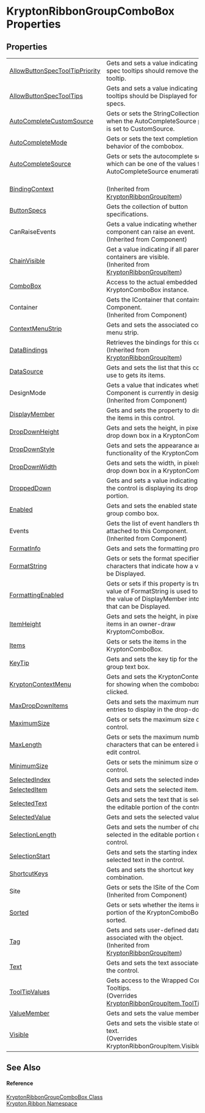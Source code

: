 # KryptonRibbonGroupComboBox Properties




## Properties
<table>
<tr>
<td><a href="751326d7-6aaf-7c9d-0592-44e7edb801df.md">AllowButtonSpecToolTipPriority</a></td>
<td>Gets and sets a value indicating if button spec tooltips should remove the parent tooltip.</td></tr>
<tr>
<td><a href="a1b1efb9-4bf1-388f-2055-366b866e5ba4.md">AllowButtonSpecToolTips</a></td>
<td>Gets and sets a value indicating if tooltips should be Displayed for button specs.</td></tr>
<tr>
<td><a href="480b604a-6c8e-e04f-64a1-37f79d423007.md">AutoCompleteCustomSource</a></td>
<td>Gets or sets the StringCollection to use when the AutoCompleteSource property is set to CustomSource.</td></tr>
<tr>
<td><a href="2dd660c9-c97e-91d5-b872-6ebdfc6abe86.md">AutoCompleteMode</a></td>
<td>Gets or sets the text completion behavior of the combobox.</td></tr>
<tr>
<td><a href="c443d78d-4a20-806a-7156-7e0cf39f6ea3.md">AutoCompleteSource</a></td>
<td>Gets or sets the autocomplete source, which can be one of the values from AutoCompleteSource enumeration.</td></tr>
<tr>
<td><a href="c9f41166-b541-4efc-c022-7bf3fad1b338.md">BindingContext</a></td>
<td><br />(Inherited from <a href="42b4e823-3d0e-29bf-ca83-927a7a58295d.md">KryptonRibbonGroupItem</a>)</td></tr>
<tr>
<td><a href="80e2c1ca-ca0f-bed4-b444-19e5b3eaf116.md">ButtonSpecs</a></td>
<td>Gets the collection of button specifications.</td></tr>
<tr>
<td>CanRaiseEvents</td>
<td>Gets a value indicating whether the component can raise an event.<br />(Inherited from Component)</td></tr>
<tr>
<td><a href="302e2c6c-a240-ed7c-5bbf-0db525ef4a32.md">ChainVisible</a></td>
<td>Get a value indicating if all parent containers are visible.<br />(Inherited from <a href="42b4e823-3d0e-29bf-ca83-927a7a58295d.md">KryptonRibbonGroupItem</a>)</td></tr>
<tr>
<td><a href="a036c971-5cb1-aa30-2938-2811516ee389.md">ComboBox</a></td>
<td>Access to the actual embedded KryptonComboBox instance.</td></tr>
<tr>
<td>Container</td>
<td>Gets the IContainer that contains the Component.<br />(Inherited from Component)</td></tr>
<tr>
<td><a href="4e07e4e1-d263-3358-aa8f-506344f7bebb.md">ContextMenuStrip</a></td>
<td>Gets and sets the associated context menu strip.</td></tr>
<tr>
<td><a href="27c19a8c-9d52-40d5-9190-6d7fb79ce391.md">DataBindings</a></td>
<td>Retrieves the bindings for this control.<br />(Inherited from <a href="42b4e823-3d0e-29bf-ca83-927a7a58295d.md">KryptonRibbonGroupItem</a>)</td></tr>
<tr>
<td><a href="5ab4e264-851d-9fd4-7d8e-a10dc507311c.md">DataSource</a></td>
<td>Gets and sets the list that this control will use to gets its items.</td></tr>
<tr>
<td>DesignMode</td>
<td>Gets a value that indicates whether the Component is currently in design mode.<br />(Inherited from Component)</td></tr>
<tr>
<td><a href="ff3894f5-ddc4-f127-54d9-a6ea18602138.md">DisplayMember</a></td>
<td>Gets and sets the property to display for the items in this control.</td></tr>
<tr>
<td><a href="e982ceaa-a1eb-b43b-d47d-9b38678636ca.md">DropDownHeight</a></td>
<td>Gets and sets the height, in pixels, of the drop down box in a KryptonComboBox.</td></tr>
<tr>
<td><a href="bd01ecc1-1317-7849-d5c1-45c659b764c8.md">DropDownStyle</a></td>
<td>Gets and sets the appearance and functionality of the KryptonComboBox.</td></tr>
<tr>
<td><a href="4f259125-6571-c32c-377c-c60560e5b90b.md">DropDownWidth</a></td>
<td>Gets and sets the width, in pixels, of the drop down box in a KryptonComboBox.</td></tr>
<tr>
<td><a href="88b9c39a-4771-55e2-74f2-843dc7824e4f.md">DroppedDown</a></td>
<td>Gets and sets a value indicating whether the control is displaying its drop-down portion.</td></tr>
<tr>
<td><a href="a25de16c-4195-e6c1-96b8-b266d9c4d541.md">Enabled</a></td>
<td>Gets and sets the enabled state of the group combo box.</td></tr>
<tr>
<td>Events</td>
<td>Gets the list of event handlers that are attached to this Component.<br />(Inherited from Component)</td></tr>
<tr>
<td><a href="89fa3276-9557-791f-feb1-8b411becd5dd.md">FormatInfo</a></td>
<td>Gets and sets the formatting provider.</td></tr>
<tr>
<td><a href="6be7dc8f-cd39-fde6-fda9-5da121b88777.md">FormatString</a></td>
<td>Gets or sets the format specifier characters that indicate how a value is to be Displayed.</td></tr>
<tr>
<td><a href="0ec4863f-cee2-bbe0-0a31-99715bd68de8.md">FormattingEnabled</a></td>
<td>Gets or sets if this property is true, the value of FormatString is used to convert the value of DisplayMember into a value that can be Displayed.</td></tr>
<tr>
<td><a href="46a0d6fb-312d-119b-c71d-bce37511c7eb.md">ItemHeight</a></td>
<td>Gets and sets the height, in pixels, of items in an owner-draw KryptomComboBox.</td></tr>
<tr>
<td><a href="daad8acc-2848-30a1-dcae-12549a96213e.md">Items</a></td>
<td>Gets or sets the items in the KryptonComboBox.</td></tr>
<tr>
<td><a href="d82cbe81-a0ed-02c6-ce25-5402b25d2f71.md">KeyTip</a></td>
<td>Gets and sets the key tip for the ribbon group text box.</td></tr>
<tr>
<td><a href="a99fe1d5-01ae-04bf-31bb-fa95822f06d3.md">KryptonContextMenu</a></td>
<td>Gets and sets the KryptonContextMenu for showing when the combobox is right clicked.</td></tr>
<tr>
<td><a href="a5117a9e-314f-4a67-7fbd-21843dc6e79c.md">MaxDropDownItems</a></td>
<td>Gets and sets the maximum number of entries to display in the drop-down list.</td></tr>
<tr>
<td><a href="c2360322-d5d8-db35-7302-27d38b709b04.md">MaximumSize</a></td>
<td>Gets or sets the maximum size of the control.</td></tr>
<tr>
<td><a href="9f914be8-243e-7d69-dcc0-f94f29926f0a.md">MaxLength</a></td>
<td>Gets or sets the maximum number of characters that can be entered into the edit control.</td></tr>
<tr>
<td><a href="951d8af2-c230-76e4-bf38-03065a81c3a5.md">MinimumSize</a></td>
<td>Gets or sets the minimum size of the control.</td></tr>
<tr>
<td><a href="c1c9127b-55fa-a44c-d3c9-98e087836b4f.md">SelectedIndex</a></td>
<td>Gets and sets the selected index.</td></tr>
<tr>
<td><a href="f4dbcc2a-b68f-9d09-0ff4-2e9f5f9add54.md">SelectedItem</a></td>
<td>Gets and sets the selected item.</td></tr>
<tr>
<td><a href="821b381f-5f77-8a7e-e8f3-4042fe25512a.md">SelectedText</a></td>
<td>Gets and sets the text that is selected in the editable portion of the control.</td></tr>
<tr>
<td><a href="49acfa02-1506-b2ed-7820-36fd6866d4f4.md">SelectedValue</a></td>
<td>Gets and sets the selected value.</td></tr>
<tr>
<td><a href="0516d3cc-f541-644d-1dda-dce5c7ce1f53.md">SelectionLength</a></td>
<td>Gets and sets the number of characters selected in the editable portion of the control.</td></tr>
<tr>
<td><a href="50931b81-575b-8b51-d422-3accbe6e2a2d.md">SelectionStart</a></td>
<td>Gets and sets the starting index of selected text in the control.</td></tr>
<tr>
<td><a href="70f0a900-376d-ccca-ab12-459f15b76dfb.md">ShortcutKeys</a></td>
<td>Gets and sets the shortcut key combination.</td></tr>
<tr>
<td>Site</td>
<td>Gets or sets the ISite of the Component.<br />(Inherited from Component)</td></tr>
<tr>
<td><a href="9da6b6d2-e9d9-4956-438e-c5a5e5a64f2a.md">Sorted</a></td>
<td>Gets or sets whether the items in the list portion of the KryptonComboBox are sorted.</td></tr>
<tr>
<td><a href="8f0958de-84a9-b6c7-700f-32549d83cf88.md">Tag</a></td>
<td>Gets and sets user-defined data associated with the object.<br />(Inherited from <a href="42b4e823-3d0e-29bf-ca83-927a7a58295d.md">KryptonRibbonGroupItem</a>)</td></tr>
<tr>
<td><a href="99d0d3e0-42d1-4376-38fd-9a691f18e8a0.md">Text</a></td>
<td>Gets and sets the text associated with the control.</td></tr>
<tr>
<td><a href="2f9c9624-bdf6-2040-39d8-a725d58623b8.md">ToolTipValues</a></td>
<td>Gets access to the Wrapped Controls Tooltips.<br />(Overrides <a href="ab122b1c-b5e5-dfd9-e66a-286ea03ea3cb.md">KryptonRibbonGroupItem.ToolTipValues</a>)</td></tr>
<tr>
<td><a href="73928c3d-afb1-ae5a-6df1-725a36d700d2.md">ValueMember</a></td>
<td>Gets and sets the value member.</td></tr>
<tr>
<td><a href="fb002943-5f04-f206-e7b7-db40e774f10d.md">Visible</a></td>
<td>Gets and sets the visible state of the rich text.<br />(Overrides KryptonRibbonGroupItem.Visible)</td></tr>
</table>

## See Also


#### Reference
<a href="e96bb369-1b1e-d331-dbf1-79608ed1a03f.md">KryptonRibbonGroupComboBox Class</a>  
<a href="1e9bc734-cff9-e9b8-f013-94cdac669794.md">Krypton.Ribbon Namespace</a>  
